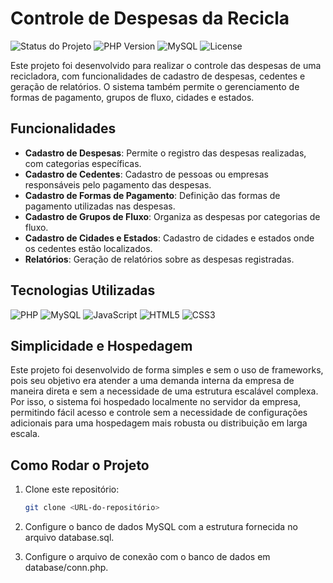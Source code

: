 # Controle de Despesas da Recicla
![Status do Projeto](https://img.shields.io/badge/status-conclu%C3%ADdo-brightgreen)
![PHP Version](https://img.shields.io/badge/PHP-%3E%3D%207.4-blue)
![MySQL](https://img.shields.io/badge/MySQL-%3E%3D%205.7-blue)
![License](https://img.shields.io/badge/License-MIT-yellowgreen)

Este projeto foi desenvolvido para realizar o controle das despesas de uma recicladora, com funcionalidades de cadastro de despesas, cedentes e geração de relatórios. O sistema também permite o gerenciamento de formas de pagamento, grupos de fluxo, cidades e estados.

## Funcionalidades
- **Cadastro de Despesas**: Permite o registro das despesas realizadas, com categorias específicas.
- **Cadastro de Cedentes**: Cadastro de pessoas ou empresas responsáveis pelo pagamento das despesas.
- **Cadastro de Formas de Pagamento**: Definição das formas de pagamento utilizadas nas despesas.
- **Cadastro de Grupos de Fluxo**: Organiza as despesas por categorias de fluxo.
- **Cadastro de Cidades e Estados**: Cadastro de cidades e estados onde os cedentes estão localizados.
- **Relatórios**: Geração de relatórios sobre as despesas registradas.

## Tecnologias Utilizadas
![PHP](https://img.shields.io/badge/-PHP-8993be?style=flat&logo=php&logoColor=white)
![MySQL](https://img.shields.io/badge/-MySQL-4479A1?style=flat&logo=mysql&logoColor=white)
![JavaScript](https://img.shields.io/badge/-JavaScript-F7DF1E?style=flat&logo=javascript&logoColor=white)
![HTML5](https://img.shields.io/badge/-HTML5-E34F26?style=flat&logo=html5&logoColor=white)
![CSS3](https://img.shields.io/badge/-CSS3-1572B6?style=flat&logo=css3&logoColor=white)

## Simplicidade e Hospedagem
Este projeto foi desenvolvido de forma simples e sem o uso de frameworks, pois seu objetivo era atender a uma demanda interna da empresa de maneira direta e sem a necessidade de uma estrutura escalável complexa. Por isso, o sistema foi hospedado localmente no servidor da empresa, permitindo fácil acesso e controle sem a necessidade de configurações adicionais para uma hospedagem mais robusta ou distribuição em larga escala.

## Como Rodar o Projeto
1. Clone este repositório:
   ```bash
   git clone <URL-do-repositório>
   ```

2. Configure o banco de dados MySQL com a estrutura fornecida no arquivo database.sql.

3. Configure o arquivo de conexão com o banco de dados em database/conn.php.

